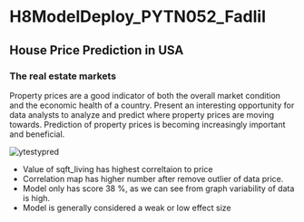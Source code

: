 # H8ModelDeploy_PYTN052_Fadlil

## House Price Prediction in USA
### The real estate markets

Property prices are a good indicator of both the overall market condition and the economic health of a country. Present an interesting opportunity for data analysts to analyze and predict where property prices are moving towards. Prediction of property prices is becoming increasingly important and beneficial.


![ytestypred](https://user-images.githubusercontent.com/80771654/119589610-5677cf00-bdfd-11eb-8cd2-b1bb999cb3d6.png)


* Value of sqft_living has highest correltaion to price
* Correlation map has higher number after remove outlier of data price.
* Model only has score 38 %, as we can see from graph variability of data is high. 
* Model is generally considered a weak or low effect size

